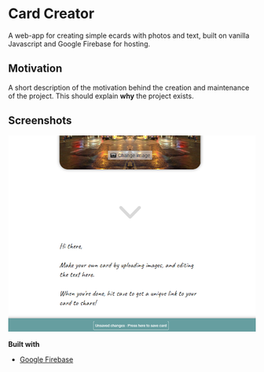 # Card Creator

A web-app for creating simple ecards with photos and text, built on vanilla Javascript and Google Firebase for hosting.

## Motivation
A short description of the motivation behind the creation and maintenance of the project. This should explain **why** the project exists.
 
## Screenshots
![Screenshot of Card Creator](/img/screenshot.png)

<b>Built with</b>
- [Google Firebase](https://firebase.google.com)